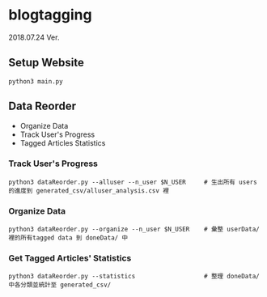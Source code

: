 # blogtagging
2018.07.24 Ver.

## Setup Website
```
python3 main.py
```
## Data Reorder
- Organize Data
- Track User's Progress
- Tagged Articles Statistics

### Track User's Progress
```
python3 dataReorder.py --alluser --n_user $N_USER     # 生出所有 users 的進度到 generated_csv/alluser_analysis.csv 裡
```
### Organize Data
```
python3 dataReorder.py --organize --n_user $N_USER    # 彙整 userData/ 裡的所有tagged data 到 doneData/ 中
```
### Get Tagged Articles' Statistics
```
python3 dataReorder.py --statistics                   # 整理 doneData/ 中各分類並統計至 generated_csv/
```
